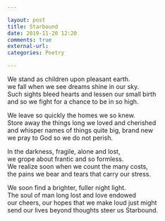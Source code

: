 ```yaml
---

layout: post
title: Starbound
date: 2019-11-20 12:20
comments: true
external-url:
categories: Poetry

---
```


We stand as children upon pleasant earth.  
we fall when we see dreams shine in our sky.  
Such sights bleed hearts and lessen our small birth  
and so we fight for a chance to be in so high.  

We leave so quickly the homes we so knew.  
Store away the things long we loved and cherished  
and whisper names of things quite big, brand new  
we pray to God so we do not perish.  

In the darkness, fragile, alone and lost,  
we grope about frantic and so formless.  
We realize soon when we count the many costs,  
the pains we bear and tears that carry our stress.  

We soon find a brighter, fuller night light.  
The soul of man long lost and love endowed  
our cheers, our hopes that we make loud just might  
send our lives beyond thoughts steer us Starbound.  
